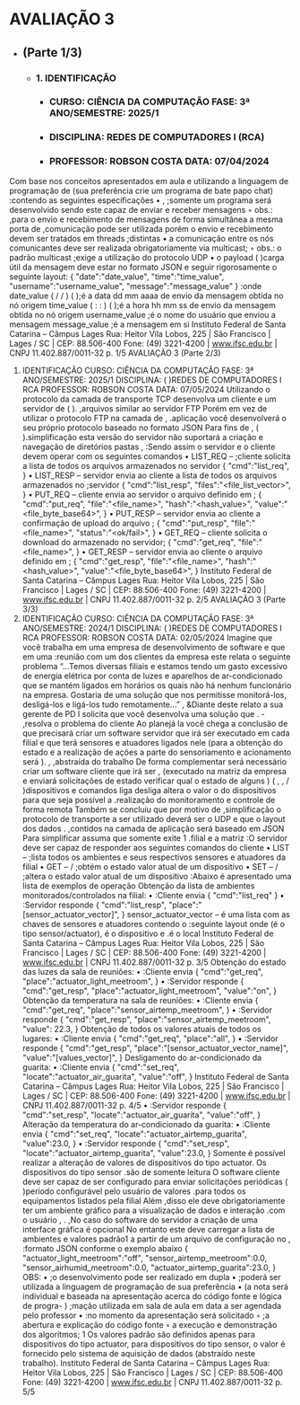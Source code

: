# AVALIAÇÃO 3
- ## (Parte 1/3)
    - ### 1. IDENTIFICAÇÃO
       - ### CURSO: CIÊNCIA DA COMPUTAÇÃO FASE: 3ª ANO/SEMESTRE: 2025/1
       - ### DISCIPLINA: REDES DE COMPUTADORES I (RCA)
       - ### PROFESSOR: ROBSON COSTA DATA: 07/04/2024
Com base nos conceitos apresentados em aula e utilizando a linguagem de programação de
(sua preferência crie um programa de bate papo chat) :contendo as seguintes especificações
• , ;somente um programa será desenvolvido sendo este capaz de enviar e receber mensagens
◦ obs.: ,para o envio e recebimento de mensagens de forma simultânea a mesma porta de
,comunicação pode ser utilizada porém o envio e recebimento devem ser tratados em threads
;distintas
• a comunicação entre os nós comunicantes deve ser realizada obrigatoriamente via multicast;
◦ obs.: o padrão multicast ;exige a utilização do protocolo UDP
• o payload ( )carga útil da mensagem deve estar no formato JSON e seguir rigorosamente
o seguinte layout:
{
"date":"date_value",
"time":"time_value",
"username":"username_value",
"message":"message_value"
}
:onde
date_value ( / / ) ( );é a data dd mm aaaa de envio da mensagem obtida no nó origem
time_value ( : : ) ( );é a hora hh mm ss de envio da mensagem obtida no nó origem
username_value ;é o nome do usuário que enviou a mensagem
message_value ;é a mensagem em si
Instituto Federal de Santa Catarina – Câmpus Lages
Rua: Heitor Vila Lobos, 225 | São Francisco | Lages / SC | CEP: 88.506-400
Fone: (49) 3221-4200 | www.ifsc.edu.br | CNPJ 11.402.887/0011-32
p. 1/5
AVALIAÇÃO 3
(Parte 2/3)
1. IDENTIFICAÇÃO
CURSO: CIÊNCIA DA COMPUTAÇÃO FASE: 3ª ANO/SEMESTRE: 2025/1
DISCIPLINA: ( )REDES DE COMPUTADORES I RCA
PROFESSOR: ROBSON COSTA DATA: 07/05/2024
Utilizando o protocolo da camada de transporte TCP desenvolva um cliente e um servidor de
( ). ,arquivos similar ao servidor FTP Porém em vez de utilizar o protocolo FTP na camada de
, .aplicação você desenvolverá o seu próprio protocolo baseado no formato JSON Para fins de
, ( ).simplificação esta versão do servidor não suportará a criação e navegação de diretórios pastas
, :Sendo assim o servidor e o cliente devem operar com os seguintes comandos
• LIST_REQ – ;cliente solicita a lista de todos os arquivos armazenados no servidor
{
"cmd":"list_req",
}
• LIST_RESP – servidor envia ao cliente a lista de todos os arquivos armazenados no
;servidor
{
"cmd":"list_resp",
"files":"<file_list_vector>",
}
• PUT_REQ <file> – cliente envia ao servidor o arquivo definido em <file>;
{
"cmd":"put_req",
"file":"<file_name>",
"hash":"<hash_value>",
"value":"<file_byte_base64>",
}
• PUT_RESP – servidor envia ao cliente a confirmação de upload do arquivo <file>;
{
"cmd":"put_resp",
"file":"<file_name>",
"status":"<ok/fail>",
}
• GET_REQ <file> – cliente solicita o download do <file> armazenado no servidor;
{
"cmd":"get_req",
"file":"<file_name>",
}
• GET_RESP – servidor envia ao cliente o arquivo definido em <file>;
{
"cmd":"get_resp",
"file":"<file_name>",
"hash":"<hash_value>",
"value":"<file_byte_base64>",
}
Instituto Federal de Santa Catarina – Câmpus Lages
Rua: Heitor Vila Lobos, 225 | São Francisco | Lages / SC | CEP: 88.506-400
Fone: (49) 3221-4200 | www.ifsc.edu.br | CNPJ 11.402.887/0011-32
p. 2/5
AVALIAÇÃO 3
(Parte 3/3)
1. IDENTIFICAÇÃO
CURSO: CIÊNCIA DA COMPUTAÇÃO FASE: 3ª ANO/SEMESTRE: 2024/1
DISCIPLINA: ( )REDES DE COMPUTADORES I RCA
PROFESSOR: ROBSON COSTA DATA: 02/05/2024
Imagine que você trabalha em uma empresa de desenvolvimento de software e que em uma
:reunião com um dos clientes da empresa este relata o seguinte problema
“...Temos diversas filiais e estamos tendo um gasto excessivo de energia elétrica por conta de luzes
e aparelhos de ar-condicionado que se mantém ligados em horários os quais não há nenhum
funcionário na empresa. Gostaria de uma solução que nos permitisse monitorá-los, desligá-los e
ligá-los tudo remotamente...”
, &Diante deste relato a sua gerente de PD I solicita que você desenvolva uma solução que
. - ,resolva o problema do cliente Ao planejá la você chega a conclusão de que precisará criar um
software servidor que irá ser executado em cada filial e que terá sensores e atuadores ligados nele
(para a obtenção do estado e a realização de ações a parte do sensoriamento e acionamento será
). , ,abstraída do trabalho De forma complementar será necessário criar um software cliente que irá ser
, (executado na matriz da empresa e enviará solicitações de estado verificar qual o estado de alguns
) ( , , / )dispositivos e comandos liga desliga altera o valor o do dispositivos para que seja possível a
.realização do monitoramento e controle de forma remota Também se concluiu que por motivo de
,simplificação o protocolo de transporte a ser utilizado deverá ser o UDP e que o layout dos dados
. ,contidos na camada de aplicação será baseado em JSON Para simplificar assuma que somente exite
1 .filial e a matriz
:O servidor deve ser capaz de responder aos seguintes comandos do cliente
• LIST – ;lista todos os ambientes e seus respectivos sensores e atuadores da filial
• GET – / ;obtém o estado valor atual de um dispositivo
• SET – / ;altera o estado valor atual de um dispositivo
:Abaixo é apresentado uma lista de exemplos de operação
Obtenção da lista de ambientes monitorados/controlados na filial:
• :Cliente envia
{
"cmd":"list_req"
}
• :Servidor responde
{
"cmd":"list_resp",
"place":"[sensor_actuator_vector]",
}
sensor_actuator_vector – é uma lista com as chaves de sensores e atuadores contendo o
:seguinte layout <type>_<device>_<place> onde <type> (é o tipo sensor/actuator),
<device> é o dispositivo e <place> .é o local
Instituto Federal de Santa Catarina – Câmpus Lages
Rua: Heitor Vila Lobos, 225 | São Francisco | Lages / SC | CEP: 88.506-400
Fone: (49) 3221-4200 | www.ifsc.edu.br | CNPJ 11.402.887/0011-32
p. 3/5
Obtenção do estado das luzes da sala de reuniões:
• :Cliente envia
{
"cmd":"get_req",
"place":"actuator_light_meetroom",
}
• :Servidor responde
{
"cmd":"get_resp",
"place":"actuator_light_meetroom",
"value":"on",
}
Obtenção da temperatura na sala de reuniões:
• :Cliente envia
{
"cmd":"get_req",
"place":"sensor_airtemp_meetroom",
}
• :Servidor responde
{
"cmd":"get_resp",
"place":"sensor_airtemp_meetroom",
"value": 22.3,
}
Obtenção de todos os valores atuais de todos os lugares:
• :Cliente envia
{
"cmd":"get_req",
"place":"all",
}
• :Servidor responde
{
"cmd":"get_resp",
"place":"[sensor_actuator_vector_name]",
"value":"[values_vector]",
}
Desligamento do ar-condicionado da guarita:
• :Cliente envia
{
"cmd":"set_req",
"locate":"actuator_air_guarita",
"value":"off",
}
Instituto Federal de Santa Catarina – Câmpus Lages
Rua: Heitor Vila Lobos, 225 | São Francisco | Lages / SC | CEP: 88.506-400
Fone: (49) 3221-4200 | www.ifsc.edu.br | CNPJ 11.402.887/0011-32
p. 4/5
• :Servidor responde
{
"cmd":"set_resp",
"locate":"actuator_air_guarita",
"value":"off",
}
Alteração da temperatura do ar-condicionado da guarita:
• :Cliente envia
{
"cmd":"set_req",
"locate":"actuator_airtemp_guarita",
"value":23.0,
}
• :Servidor responde
{
"cmd":"set_resp",
"locate":"actuator_airtemp_guarita",
"value":23.0,
}
Somente é possível realizar a alteração de valores de dispositivos do tipo actuator. Os
dispositivos do tipo sensor .são de somente leitura
O software cliente deve ser capaz de ser configurado para enviar solicitações periódicas
( )período configurável pelo usuário de valores .para todos os equipamentos listados pela filial Além
,disso ele deve obrigatoriamente ter um ambiente gráfico para a visualização de dados e interação
.com o usuário
, . ,No caso do software do servidor a criação de uma interface gráfica é opcional No entanto
este deve carregar a lista de ambientes e valores padrão1 a partir de um arquivo de configuração no
, :formato JSON conforme o exemplo abaixo
{
"actuator_light_meetroom":"off",
"sensor_airtemp_meetroom":0.0,
"sensor_airhumid_meetroom":0.0,
"actuator_airtemp_guarita":23.0,
}
OBS:
• ;o desenvolvimento pode ser realizado em dupla
• ;poderá ser utilizada a linguagem de programação de sua preferência
• (a nota será individual e baseada na apresentação acerca do código fonte e lógica de progra-
) ;mação utilizada em sala de aula em data a ser agendada pelo professor
• :no momento da apresentação será solicitado
◦ ;a abertura e explicação do código fonte
◦ a execução e demonstração dos algoritmos;
1 Os valores padrão são definidos apenas para dispositivos do tipo actuator, para dispositivos do tipo sensor, o
valor é fornecido pelo sistema de aquisição de dados (abstraído neste trabalho).
Instituto Federal de Santa Catarina – Câmpus Lages
Rua: Heitor Vila Lobos, 225 | São Francisco | Lages / SC | CEP: 88.506-400
Fone: (49) 3221-4200 | www.ifsc.edu.br | CNPJ 11.402.887/0011-32
p. 5/5
